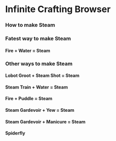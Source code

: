 # Infinite Crafting Browser

### How to make Steam

### Fatest way to make Steam
#### Fire + Water = Steam

### Other ways to make Steam

#### Lobot Groot + Steam Shot = Steam
#### Steam Train + Water = Steam
#### Fire + Puddle = Steam
#### Steam Gardevoir + Yew = Steam
#### Steam Gardevoir + Manicure = Steam
#### Spiderfly
